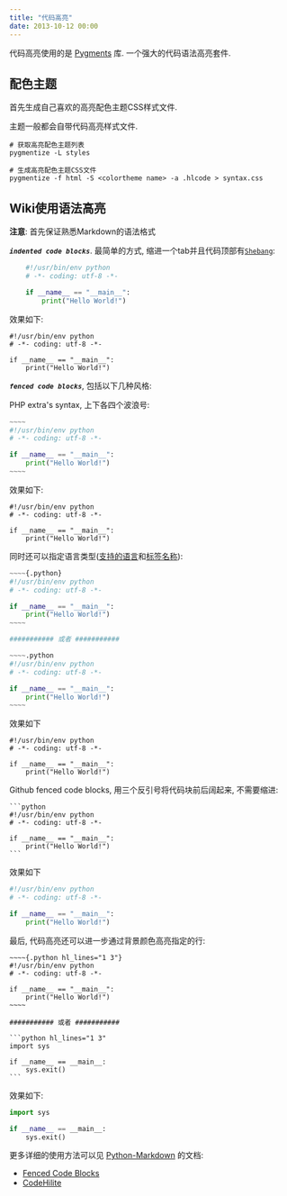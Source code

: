 ```yaml
---
title: "代码高亮"
date: 2013-10-12 00:00
---
```


代码高亮使用的是 [Pygments](http://pygments.org/) 库. 一个强大的代码语法高亮套件.

## 配色主题 ##

首先生成自己喜欢的高亮配色主题CSS样式文件.

主题一般都会自带代码高亮样式文件.

	# 获取高亮配色主题列表
	pygmentize -L styles

	# 生成高亮配色主题CSS文件
	pygmentize -f html -S <colortheme name> -a .hlcode > syntax.css

## Wiki使用语法高亮 ##

**注意**: 首先保证熟悉Markdown的语法格式


***`indented code blocks`***. 最简单的方式, 缩进一个tab并且代码顶部有[`Shebang`](https://en.wikipedia.org/wiki/Shebang\_(Unix)):

```python
	#!/usr/bin/env python
	# -*- coding: utf-8 -*-

	if __name__ == "__main__":
		print("Hello World!")
```

效果如下:

	#!/usr/bin/env python
	# -*- coding: utf-8 -*-

	if __name__ == "__main__":
		print("Hello World!")

***`fenced code blocks`***, 包括以下几种风格:

PHP extra's syntax, 上下各四个波浪号:

```python
~~~~
#!/usr/bin/env python
# -*- coding: utf-8 -*-

if __name__ == "__main__":
	print("Hello World!")
~~~~
```

效果如下:

~~~~
#!/usr/bin/env python
# -*- coding: utf-8 -*-

if __name__ == "__main__":
	print("Hello World!")
~~~~

同时还可以指定语言类型([支持的语言](http://pygments.org/languages/)和[标签名称](http://pygments.org/docs/lexers/)):

```python
~~~~{.python}
#!/usr/bin/env python
# -*- coding: utf-8 -*-

if __name__ == "__main__":
	print("Hello World!")
~~~~

########### 或者 ###########

~~~~.python
#!/usr/bin/env python
# -*- coding: utf-8 -*-

if __name__ == "__main__":
	print("Hello World!")
~~~~
```

效果如下

~~~~{.python}
#!/usr/bin/env python
# -*- coding: utf-8 -*-

if __name__ == "__main__":
	print("Hello World!")
~~~~

Github fenced code blocks, 用三个反引号将代码块前后阔起来, 不需要缩进:

	```python
	#!/usr/bin/env python
	# -*- coding: utf-8 -*-

	if __name__ == "__main__":
		print("Hello World!")
	```

效果如下

```python
#!/usr/bin/env python
# -*- coding: utf-8 -*-

if __name__ == "__main__":
	print("Hello World!")
```

最后, 代码高亮还可以进一步通过背景颜色高亮指定的行:

	~~~~{.python hl_lines="1 3"}
	#!/usr/bin/env python
	# -*- coding: utf-8 -*-

	if __name__ == "__main__":
		print("Hello World!")
	~~~~

	########### 或者 ###########

	```python hl_lines="1 3"
	import sys

	if __name__ == __main__:
		sys.exit()
	```

效果如下:

```python hl_lines="1 3"
import sys

if __name__ == __main__:
	sys.exit()
```

更多详细的使用方法可以见 [Python-Markdown](https://pythonhosted.org/Markdown/) 的文档:

* [Fenced Code Blocks](https://pythonhosted.org/Markdown/extensions/fenced_code_blocks.html)
* [CodeHilite](https://pythonhosted.org/Markdown/extensions/code_hilite.html)
